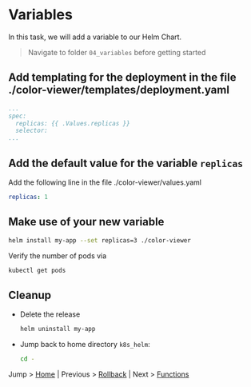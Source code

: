 # Variables

In this task, we will add a variable to our Helm Chart.

> Navigate to folder `04_variables` before getting started

## Add templating for the deployment in the file ./color-viewer/templates/deployment.yaml

```yaml
...
spec:
  replicas: {{ .Values.replicas }}
  selector:
...  
```

## Add the default value for the variable `replicas`

Add the following line in the file ./color-viewer/values.yaml
```yaml
replicas: 1
```

## Make use of your new variable

```bash
helm install my-app --set replicas=3 ./color-viewer
```

Verify the number of pods via
```bash
kubectl get pods
```

## Cleanup
* Delete the release
  ```bash
  helm uninstall my-app
  ```
* Jump back to home directory `k8s_helm`:
  ```bash
  cd -
  ```

Jump > [Home](../README.md) | Previous > [Rollback](../03_rollback/README.md) | Next > [Functions](../05_functions/README.md)